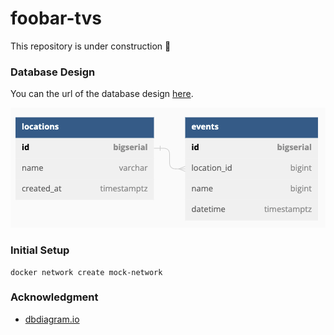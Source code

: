 # foobar-tvs

This repository is under construction 🚧
### Database Design
You can the url of the database design [here](https://dbdiagram.io/d/63613e8e5170fb6441dcf57f).

![Image](doc/db_design.png)

### Initial Setup
```
docker network create mock-network
```

### Acknowledgment
- [dbdiagram.io](https://dbdiagram.io)

